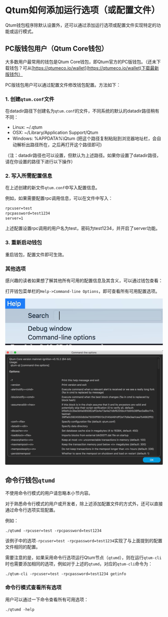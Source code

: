 # Qtum如何添加运行选项（或配置文件）

Qtum钱包程序除默认设置外，还可以通过添加运行选项或配置文件实现特定的功能或运行模式。

## PC版钱包用户（Qtum Core钱包）

大多数用户最常用的钱包是Qtum Core钱包，即Qtum官方的PC版钱包。（还未下载钱包？可从[https://qtumeco.io/wallet](https://qtumeco.io/wallet)下载最新版钱包）

PC版钱包用户可以通过配置文件修改钱包配置。方法如下：

### 1. 创建`qtum.conf`文件

在datadir路径下创建名为`qtum.conf`的文件，不同系统的默认的datadir路径稍有不同：

* Linux: ~/.qtum
* OSX: ~/Library/Application Support/Qtum
* Windows: %APPDATA%\Qtum (把这个路径复制粘贴到浏览器地址栏，会自动解析出路径所在，之后再打开这个路径即可)

（注：datadir路径也可以设置，但默认为上述路径。如果你设置了datadir路径，请在你设置的路径下进行以下操作）

### 2. 写入所需配置信息

在上述创建的新文件`qtum.conf`中写入配置信息。

例如，如果需要配置rpc调用信息，可以在文件中写入：

```
rpcuser=test
rpcpassword=test1234
server=1
```

上述配置设置rpc调用的用户名为test，密码为test1234，并开启了server功能。

### 3. 重新启动钱包

重启钱包，配置文件即可生效。

### 其他选项

感兴趣的读者如果想了解其他所有可用的配置信息及其含义，可以通过钱包查看：

打开钱包菜单栏的`Help->Command-line Options`，即可查看所有可用配置选项。

![Help Command-line Options](./Help-Comman-line-options.jpg)

![Command-line Options](./Command-line-options.jpg)

## 命令行钱包`qtumd`

不使用命令行模式的用户请忽略本小节内容。

对于熟悉命令行模式的用户或开发者，除上述添加配置文件的方式外，还可以直接通过命令行选项实现配置。

例如：

```
./qtumd -rpcuser=test -rpcpassword=test1234
```

该例子中的选项`-rpcuser=test -rpcpassword=test1234`实现了与上面提到的配置文件相同的配置。

需要注意的是，如果采用命令行选项运行Qtum节点（`qtumd`），则在运行`qtum-cli`时也需要添加相同的选项，例如对于上述的`qtumd`，对应的`qtum-cli`命令为：

```
./qtum-cli -rpcuser=test -rpcpassword=test1234 getinfo
```

### 命令行模式查看所有选项

用户可以通过一下命令查看所有可用选项：

```
./qtumd -help
```




